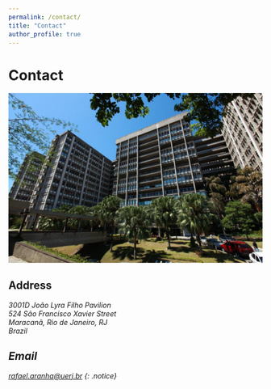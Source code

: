 ```yaml
---
permalink: /contact/
title: "Contact"
author_profile: true
---
```


# Contact

<img src='/images/uerj.jpg' width="600" heigth="300">

## Address

<address>
3001D João Lyra Filho Pavilion<br />524 São Francisco Xavier Street<br /> Maracanã, Rio de Janeiro, RJ<br />Brazil<br /> 
<address>

## Email

rafael.aranha@uerj.br
{: .notice}

 
